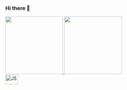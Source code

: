 ### Hi there 👋

<!--
**PedroSpelta/PedroSpelta** is a ✨ _special_ ✨ repository because its `README.md` (this file) appears on your GitHub profile.

Here are some ideas to get you started:

- 🔭 I’m currently working on ...
- 🌱 I’m currently learning ...
- 👯 I’m looking to collaborate on ...
- 🤔 I’m looking for help with ...
- 💬 Ask me about ...
- 📫 How to reach me: ...
- 😄 Pronouns: ...
- ⚡ Fun fact: ...
-->

<div>
  <a href="https://github.com/PedroSpelta">
  <img height="180em" src=https://github-readme-stats.vercel.app/api?username=PedroSpelta&theme=tokyonight>
  <img height="180em" src=https://github-readme-stats.vercel.app/api/top-langs/?username=PedroSpelta&theme=tokyonight&layout=compact>
</div>


<div style="display: inline flex"><br>
  <img align="center" alt="JS" height="30" width="40" src=https://cdn.jsdelivr.net/gh/devicons/devicon/icons/react/react-original-wordmark.svg>
</div>
